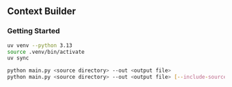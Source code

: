 ## Context Builder 

### Getting Started

```bash
uv venv --python 3.13 
source .venv/bin/activate
uv sync

python main.py <source directory> --out <output file>
python main.py <source directory> --out <output file> [--include-source]
```
```
